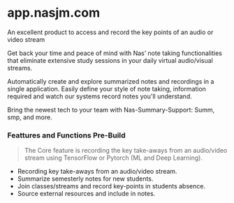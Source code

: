 # app.nasjm.com
An excellent product to access and record the key points of an audio or video stream

Get back your time and peace of mind with Nas’ note taking functionalities that eliminate extensive study sessions in your daily virtual audio/visual streams.

Automatically create and explore summarized notes and recordings in a single application. Easily define your style of note taking, information required and watch our systems record notes you'll understand.

Bring the newest tech to your team with Nas-Summary-Support: Summ, smp, and more.

### Feattures and Functions Pre-Build

> The Core feature is recording the key take-aways from an audio/video stream using TensorFlow or Pytorch (ML and Deep Learning).

- Recording key take-aways from an audio/video stream.
- Summarize semesterly notes for new students.
- Join classes/streams and record key-points in students absence. 
- Source external resources and include in notes.
